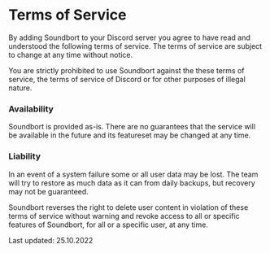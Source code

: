 # Terms of Service

By adding Soundbort to your Discord server you agree to have read and understood the following terms of service. The terms of service are subject to change at any time without notice.

You are strictly prohibited to use Soundbort against the these terms of service, the terms of service of Discord or for other purposes of illegal nature.

### Availability

Soundbort is provided as-is. There are no guarantees that the service will be available in the future and its featureset may be changed at any time.

### Liability

In an event of a system failure some or all user data may be lost. The team will try to restore as much data as it can from daily backups, but recovery may not be guaranteed.

Soundbort reverses the right to delete user content in violation of these terms of service without warning and revoke access to all or specific features of Soundbort, for all or a specific user, at any time.

Last updated: 25.10.2022
